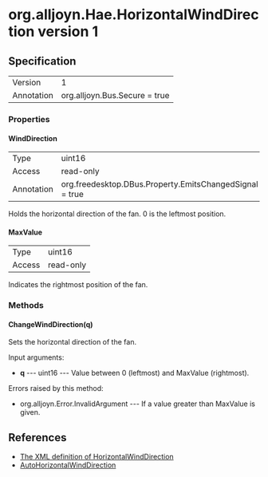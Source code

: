 # org.alljoyn.Hae.HorizontalWindDirection version 1

## Specification

|               |                                                             |
|---------------|-------------------------------------------------------------|
| Version       | 1                                                           |
| Annotation    | org.alljoyn.Bus.Secure = true                               |

### Properties

#### WindDirection

|               |                                                             |
|---------------|-------------------------------------------------------------|
| Type          | uint16                                                      |
| Access        | read-only                                                   |
| Annotation    | org.freedesktop.DBus.Property.EmitsChangedSignal = true     |

Holds the horizontal direction of the fan.  0 is the leftmost position.

#### MaxValue

|               |                                                             |
|---------------|-------------------------------------------------------------|
| Type          | uint16                                                      |
| Access        | read-only                                                   |

Indicates the rightmost position of the fan.

### Methods

#### ChangeWindDirection(q)

Sets the horizontal direction of the fan.

Input arguments:

  * **q** --- uint16 --- Value between 0 (leftmost) and MaxValue (rightmost).

Errors raised by this method:

 * org.alljoyn.Error.InvalidArgument --- If a value greater than MaxValue is given.

## References

  * [The XML definition of HorizontalWindDirection](HorizontalWindDirection-v1.xml)
  * [AutoHorizontalWindDirection](AutoHorizontalWindDirection-v1.md)
